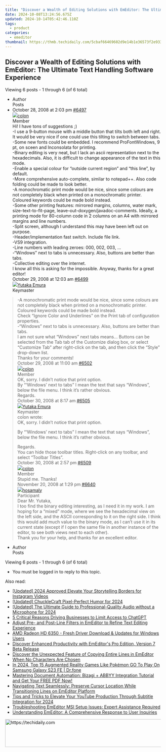 ```yaml
---
title: "Discover a Wealth of Editing Solutions with EmEditor: The Ultimate Text Handling Software Experience"
date: 2024-10-08T13:24:56.675Z
updated: 2024-10-14T05:42:46.110Z
tags:
  - product
categories:
  - emeditor
thumbnail: https://thmb.techidaily.com/5cbaf66469602d9e14b1e36573f2e9339160b8c34b23ecf9268274ee16a01385.jpg
---
```


## Discover a Wealth of Editing Solutions with EmEditor: The Ultimate Text Handling Software Experience

Viewing 6 posts - 1 through 6 (of 6 total)

* Author  
Posts
* October 28, 2008 at 2:03 pm [#6497](https://tools.techidaily.com/emeditor/products/)  
[![](https://secure.gravatar.com/avatar/07945c937c58441e4767737fa708dfc6?s=80&d=identicon&r=g)colon](https://www.emeditor.com/forums/users/colon/ "View colon's profile")  
Member  
Hi! I have tons of suggestions ;)  
 \-I use a 9-button mouse with a middle button that tilts both left and right. It would be very nice if one could use this tilting to switch between tabs.  
 \-Some new fonts could be embedded. I recommend ProFontWindows, 9 pt, on sceen and Inconsolata for printing.  
 \-Binary editing is very neat, but I lack an ascii representation next to the hexadecimals. Also, it is difficult to change appearance of the text in this mode.  
 \-Enable a special colour for “outside current region” and “this line”, by default.  
 \-More comprehensive auto-complete, similar to notepad++. Also code folding could be made to look better.  
 \-A monochromatic print mode would be nice, since some colours are not completely black when printed on a monochromatic printer. Coloured keywords could be made bold instead.  
 \-Some other printing features: mirrored margins, columns, water mark, size-text-to-fit-page, leave-out-doxygen/javadoc-comments. Ideally, a printing mode for 80-column code in 2 columns on an A4 with mirrored margins and line numbers.  
 \-Split screen, although I understand this may have been left out on purpose.  
 \-Header/implementation fast switch. Include file link.  
 \-VS9 integration.  
 \-Line numbers with leading zeroes: 000, 002, 003, …  
 \-“Windows” next to tabs is unnecessary. Also, buttons are better than tabs.  
 \-Collective editing over the internet.  
 I know all this is asking for the impossible. Anyway, thanks for a great editor!  
October 29, 2008 at 12:03 am [#6499](https://tools.techidaily.com/emeditor/products/)  
[![](https://secure.gravatar.com/avatar/a0a6377144ed3636f985d87303f65ed2?s=80&d=identicon&r=g)Yutaka Emura](https://www.emeditor.com/forums/users/yemura/ "View Yutaka Emura's profile")  
Keymaster  
> \-A monochromatic print mode would be nice, since some colours are not completely black when printed on a monochromatic printer. Coloured keywords could be made bold instead.  
 Check “Ignore Color and Underlines” on the Print tab of configuration properties.  
> \-“Windows” next to tabs is unnecessary. Also, buttons are better than tabs.  
 I am not sure what “Windows” next tabs means… Buttons can be selected from the Tab tab of the Customize dialog box, or select “Customize Tab” after right-click on the tab, and then click the “Style” drop-down list.  
 Thanks for your comments!  
October 29, 2008 at 11:00 am [#6502](https://tools.techidaily.com/emeditor/products/)  
[![](https://secure.gravatar.com/avatar/07945c937c58441e4767737fa708dfc6?s=80&d=identicon&r=g)colon](https://www.emeditor.com/forums/users/colon/ "View colon's profile")  
Member  
OK, sorry. I didn’t notice that print option.  
 By “‘Windows’ next to tabs” I mean the text that says “Windows”, below the file menu. I think it’s rather obvious.  
 Regards.  
October 30, 2008 at 8:17 am [#6505](https://tools.techidaily.com/emeditor/products/)  
[![](https://secure.gravatar.com/avatar/a0a6377144ed3636f985d87303f65ed2?s=80&d=identicon&r=g)Yutaka Emura](https://www.emeditor.com/forums/users/yemura/ "View Yutaka Emura's profile")  
Keymaster  
> colon wrote:  
> OK, sorry. I didn’t notice that print option.  
>  
> By “‘Windows’ next to tabs” I mean the text that says “Windows”, below the file menu. I think it’s rather obvious.  
>  
> Regards.  
 You can hide those toolbar titles. Right-click on any toolbar, and select “Toolbar Titles”.  
October 30, 2008 at 2:57 pm [#6509](https://tools.techidaily.com/emeditor/products/)  
[![](https://secure.gravatar.com/avatar/07945c937c58441e4767737fa708dfc6?s=80&d=identicon&r=g)colon](https://www.emeditor.com/forums/users/colon/ "View colon's profile")  
Member  
Stupid me. Thanks!  
November 20, 2008 at 1:29 pm [#6640](https://tools.techidaily.com/emeditor/products/)  
[![](https://secure.gravatar.com/avatar/62af4c828e18a91dc60832fb1465f0cf?s=80&d=identicon&r=g)hosamaly](https://www.emeditor.com/forums/users/hosamaly/ "View hosamaly's profile")  
Participant  
Dear Mr. Yutaka,  
 I too find the binary editing interesting, as I need it in my work. I am hoping for a “mixed” mode, where we see the hexadecimal view on the left side, and the ASCII corresponding to it on the right side. I think this would add much value to the binary mode, as I can’t use it in its current state (except if I open the same file in another instance of the editor, to see both views next to each other).  
 Thank you for your help, and thanks for an excellent editor.
* Author  
Posts

Viewing 6 posts - 1 through 6 (of 6 total)

* You must be logged in to reply to this topic.

<ins class="adsbygoogle"
     style="display:block"
     data-ad-format="autorelaxed"
     data-ad-client="ca-pub-7571918770474297"
     data-ad-slot="1223367746"></ins>

<ins class="adsbygoogle"
     style="display:block"
     data-ad-client="ca-pub-7571918770474297"
     data-ad-slot="8358498916"
     data-ad-format="auto"
     data-full-width-responsive="true"></ins>

<span class="atpl-alsoreadstyle">Also read:</span>
<div><ul>
<li><a href="https://instagram-video-recordings.techidaily.com/updated-2024-approved-elevate-your-storytelling-borders-for-instagram-videos/"><u>[Updated] 2024 Approved Elevate Your Storytelling Borders for Instagram Videos</u></a></li>
<li><a href="https://fox-glue.techidaily.com/updated-chucklecraft-pixel-perfect-humor-for-2024/"><u>[Updated] ChuckleCraft Pixel-Perfect Humor for 2024</u></a></li>
<li><a href="https://youtube-tips.techidaily.com/ed-the-ultimate-guide-to-professional-quality-audio-without-a-microphone-for-2024/"><u>[Updated] The Ultimate Guide to Professional-Quality Audio without a Microphone for 2024</u></a></li>
<li><a href="https://tech-hub.techidaily.com/5-critical-reasons-driving-businesses-to-limit-access-to-chatgpt/"><u>5 Critical Reasons Driving Businesses to Limit Access to ChatGPT</u></a></li>
<li><a href="https://win-extraordinary.techidaily.com/adjust-pre-and-post-line-filters-in-emeditor-to-refine-text-editing-experience/"><u>Adjust Pre- and Post-Line Filters in EmEditor to Refine Text Editing Experience</u></a></li>
<li><a href="https://win-dash.techidaily.com/amd-radeon-hd-6350-fresh-driver-download-and-updates-for-windows-users/"><u>AMD Radeon HD 6350 - Fresh Driver Download & Updates for Windows Users</u></a></li>
<li><a href="https://win-extraordinary.techidaily.com/discover-enhanced-productivity-with-emeditors-pro-edition-version-7-beta-release/"><u>Discover Enhanced Productivity with EmEditor's Pro Edition, Version 7 Beta Release</u></a></li>
<li><a href="https://win-extraordinary.techidaily.com/discover-the-unexpected-feature-of-copying-entire-lines-in-emeditor-when-no-characters-are-chosen/"><u>Discover the Unexpected Feature of Copying Entire Lines in EmEditor When No Characters Are Chosen</u></a></li>
<li><a href="https://change-location.techidaily.com/in-2024-top-15-augmented-reality-games-like-pokemon-go-to-play-on-samsung-galaxy-s23-fe-drfone-by-drfone-virtual-android/"><u>In 2024, Top 15 Augmented Reality Games Like Pokémon GO To Play On Samsung Galaxy S23 FE | Dr.fone</u></a></li>
<li><a href="https://techtrends.techidaily.com/mastering-document-automation-bizagi-plus-abbyy-integration-tutorial-and-get-your-free-pdf-now/"><u>Mastering Document Automation: Bizagi + ABBYY Integration Tutorial and Get Your FREE PDF Now!</u></a></li>
<li><a href="https://win-extraordinary.techidaily.com/navigating-text-seamlessly-preserve-cursor-location-while-transitioning-lines-on-emeditor-platform/"><u>Navigating Text Seamlessly: Preserve Cursor Location While Transitioning Lines on EmEditor Platform</u></a></li>
<li><a href="https://facebook-video-footage.techidaily.com/tips-and-tricks-to-elevate-your-youtube-production-through-subtitle-integration-for-2024/"><u>Tips and Tricks to Elevate Your YouTube Production Through Subtitle Integration for 2024</u></a></li>
<li><a href="https://win-extraordinary.techidaily.com/troubleshooting-emeditor-msi-setup-issues-expert-assistance-required/"><u>Troubleshooting EmEditor MSI Setup Issues: Expert Assistance Required</u></a></li>
<li><a href="https://win-extraordinary.techidaily.com/understanding-emeditor-a-comprehensive-response-to-user-inquiries/"><u>Understanding EmEditor: A Comprehensive Response to User Inquiries</u></a></li>
</ul></div>

<!-- affiliate ads begin -->
<a href="https://appsumo.8odi.net/c/5597632/2144299/7443" target="_top" id="2144299">
  <img src="//a.impactradius-go.com/display-ad/7443-2144299" border="0" alt="https://techidaily.com" width="728" height="90"/>
</a>
<img height="0" width="0" src="https://appsumo.8odi.net/i/5597632/2144299/7443" style="position:absolute;visibility:hidden;" border="0" />
<!-- affiliate ads end -->


